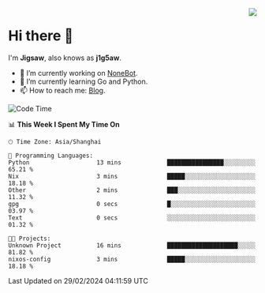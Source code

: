 <a href="#">
  <img align="right" src="https://github-readme-stats.vercel.app/api?username=j1g5awi&count_private=true&show_icons=true&title_color=80070B&text_color=B3B3B3&bg_color=212121&icon_color=80070B" />
</a>

# Hi there 👋

I'm **Jigsaw**, also knows as **j1g5aw**.

- 🔭 I’m currently working on [NoneBot](https://github.com/nonebot).
- 🌱 I’m currently learning Go and Python.
- 📫 How to reach me: [Blog](https://blog.maddestroyer.xyz/).

<!--START_SECTION:waka-->
![Code Time](http://img.shields.io/badge/Code%20Time-1%2C381%20hrs%2034%20mins-blue)

📊 **This Week I Spent My Time On** 

```text
🕑︎ Time Zone: Asia/Shanghai

💬 Programming Languages: 
Python                   13 mins             ████████████████░░░░░░░░░   65.21 % 
Nix                      3 mins              █████░░░░░░░░░░░░░░░░░░░░   18.18 % 
Other                    2 mins              ███░░░░░░░░░░░░░░░░░░░░░░   11.32 % 
gpg                      0 secs              █░░░░░░░░░░░░░░░░░░░░░░░░   03.97 % 
Text                     0 secs              ░░░░░░░░░░░░░░░░░░░░░░░░░   01.32 % 

🐱‍💻 Projects: 
Unknown Project          16 mins             ████████████████████░░░░░   81.82 % 
nixos-config             3 mins              █████░░░░░░░░░░░░░░░░░░░░   18.18 % 
```


 Last Updated on 29/02/2024 04:11:59 UTC
<!--END_SECTION:waka-->
